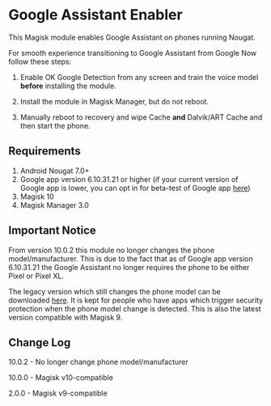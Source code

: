 # Google Assistant Enabler
This Magisk module enables Google Assistant on phones running Nougat.

For smooth experience transitioning to Google Assistant from Google Now follow these steps:

1. Enable OK Google Detection from any screen and train the voice model **before** installing the module.

2. Install the module in Magisk Manager, but do not reboot.

3. Manually reboot to recovery and wipe Cache **and** Dalvik/ART Cache and then start the phone.

## Requirements
1. Android Nougat 7.0+
2. Google app version 6.10.31.21 or higher (if your current version of Google app is lower, you can opt in for beta-test of Google app [here](https://play.google.com/apps/testing/com.google.android.googlequicksearchbox))
3. Magisk 10
4. Magisk Manager 3.0


## Important Notice
From version 10.0.2 this module no longer changes the phone model/manufacturer. This is due to the fact that as of Google app version 6.10.31.21 the Google Assistant no longer requires the phone to be either Pixel or Pixel XL.

The legacy version which still changes the phone model can be downloaded [here](https://github.com/stangri/MagiskFiles/raw/master/GoogleAssistantEnabler-10.0.1.zip). It is kept for people who have apps which trigger security protection when the phone model change is detected. This is also the latest version compatible with Magisk 9.

## Change Log
10.0.2
    - No longer change phone model/manufacturer

10.0.0
    - Magisk v10-compatible

2.0.0
    - Magisk v9-compatible

